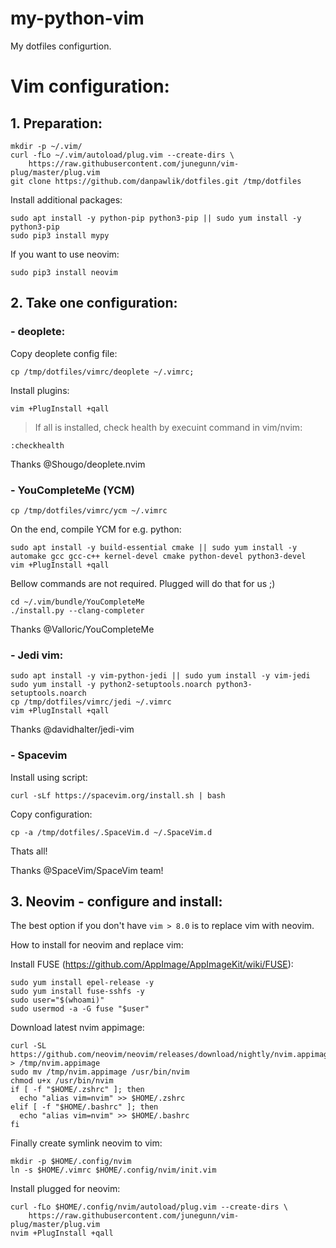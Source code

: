 # my-python-vim
My dotfiles configurtion.

# Vim configuration:

## 1. Preparation:
```
mkdir -p ~/.vim/
curl -fLo ~/.vim/autoload/plug.vim --create-dirs \
    https://raw.githubusercontent.com/junegunn/vim-plug/master/plug.vim
git clone https://github.com/danpawlik/dotfiles.git /tmp/dotfiles
```

Install additional packages:
```
sudo apt install -y python-pip python3-pip || sudo yum install -y python3-pip
sudo pip3 install mypy
```

If you want to use neovim:
```
sudo pip3 install neovim
```

## 2. Take one configuration:

### - deoplete:

Copy deoplete config file:
```
cp /tmp/dotfiles/vimrc/deoplete ~/.vimrc;
```
Install plugins:
```
vim +PlugInstall +qall
```

> If all is installed, check health by execuint command in vim/nvim:
```
:checkhealth
```
Thanks @Shougo/deoplete.nvim

### - YouCompleteMe (YCM)

```
cp /tmp/dotfiles/vimrc/ycm ~/.vimrc
```

On the end, compile YCM for e.g. python:
```
sudo apt install -y build-essential cmake || sudo yum install -y automake gcc gcc-c++ kernel-devel cmake python-devel python3-devel
vim +PlugInstall +qall
```
Bellow commands are not required. Plugged will do that for us ;)
```
cd ~/.vim/bundle/YouCompleteMe
./install.py --clang-completer
```
Thanks @Valloric/YouCompleteMe


### - Jedi vim:
```
sudo apt install -y vim-python-jedi || sudo yum install -y vim-jedi
sudo yum install -y python2-setuptools.noarch python3-setuptools.noarch
cp /tmp/dotfiles/vimrc/jedi ~/.vimrc
vim +PlugInstall +qall
```
Thanks @davidhalter/jedi-vim


### - Spacevim

Install using script:
```
curl -sLf https://spacevim.org/install.sh | bash
```

Copy configuration:
```
cp -a /tmp/dotfiles/.SpaceVim.d ~/.SpaceVim.d
```

Thats all!

Thanks @SpaceVim/SpaceVim team!


## 3. Neovim - configure and install:
The best option if you don't have `vim > 8.0` is to
replace vim with neovim.

How to install for neovim and replace vim:

Install FUSE (https://github.com/AppImage/AppImageKit/wiki/FUSE):
```
sudo yum install epel-release -y
sudo yum install fuse-sshfs -y
sudo user="$(whoami)"
sudo usermod -a -G fuse "$user"
```

Download latest nvim appimage:
```
curl -SL https://github.com/neovim/neovim/releases/download/nightly/nvim.appimage > /tmp/nvim.appimage
sudo mv /tmp/nvim.appimage /usr/bin/nvim
chmod u+x /usr/bin/nvim
if [ -f "$HOME/.zshrc" ]; then
  echo "alias vim=nvim" >> $HOME/.zshrc
elif [ -f "$HOME/.bashrc" ]; then
  echo "alias vim=nvim" >> $HOME/.bashrc
fi
```

Finally create symlink neovim to vim:
```
mkdir -p $HOME/.config/nvim
ln -s $HOME/.vimrc $HOME/.config/nvim/init.vim
```

Install plugged for neovim:
```
curl -fLo $HOME/.config/nvim/autoload/plug.vim --create-dirs \
    https://raw.githubusercontent.com/junegunn/vim-plug/master/plug.vim
nvim +PlugInstall +qall
```
